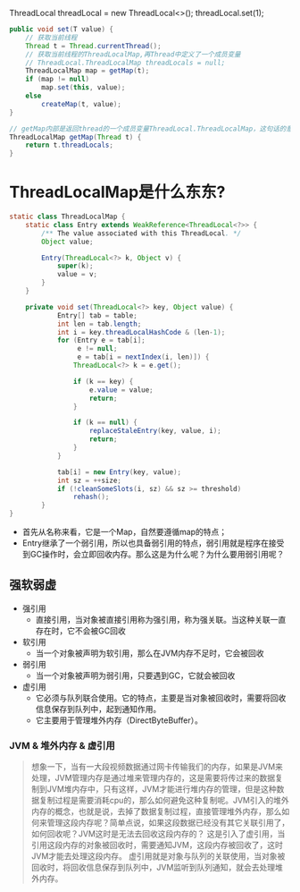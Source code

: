 

ThreadLocal<Integer> threadLocal = new ThreadLocal<>();
threadLocal.set(1);


~~~java
public void set(T value) {
    // 获取当前线程
    Thread t = Thread.currentThread();
    // 获取当前线程的ThreadLocalMap,再Thread中定义了一个成员变量
    // ThreadLocal.ThreadLocalMap threadLocals = null;
    ThreadLocalMap map = getMap(t);
    if (map != null)
        map.set(this, value);
    else
        createMap(t, value);
}

// getMap内部是返回thread的一个成员变量ThreadLocal.ThreadLocalMap，这句话的意思也就是获取当前线程的一个ThreadLocalMap，那么ThreadLocalMap是个什么？
ThreadLocalMap getMap(Thread t) {
    return t.threadLocals;
}
~~~

# ThreadLocalMap是什么东东?
~~~java
static class ThreadLocalMap {
    static class Entry extends WeakReference<ThreadLocal<?>> {
        /** The value associated with this ThreadLocal. */
        Object value;

        Entry(ThreadLocal<?> k, Object v) {
            super(k);
            value = v;
        }
    }

    private void set(ThreadLocal<?> key, Object value) {
            Entry[] tab = table;
            int len = tab.length;
            int i = key.threadLocalHashCode & (len-1);
            for (Entry e = tab[i];
                 e != null;
                 e = tab[i = nextIndex(i, len)]) {
                ThreadLocal<?> k = e.get();

                if (k == key) {
                    e.value = value;
                    return;
                }

                if (k == null) {
                    replaceStaleEntry(key, value, i);
                    return;
                }
            }

            tab[i] = new Entry(key, value);
            int sz = ++size;
            if (!cleanSomeSlots(i, sz) && sz >= threshold)
                rehash();
        }
}
~~~

+ 首先从名称来看，它是一个Map，自然要遵循map的特点；
+ Entry继承了一个弱引用，所以也具备弱引用的特点，弱引用就是程序在接受到GC操作时，会立即回收内存。那么这是为什么呢？为什么要用弱引用呢？

## 强软弱虚
+ 强引用
    + 直接引用，当对象被直接引用称为强引用，称为强关联。当这种关联一直存在时，它不会被GC回收
+ 软引用
    + 当一个对象被声明为软引用，那么在JVM内存不足时，它会被回收
+ 弱引用
    + 当一个对象被声明为弱引用，只要遇到GC，它就会被回收
+ 虚引用
    + 它必须与队列联合使用。它的特点，主要是当对象被回收时，需要将回收信息保存到队列中，起到通知作用。
    + 它主要用于管理堆外内存（DirectByteBuffer）。

### JVM & 堆外内存 & 虚引用
> 想象一下，当有一大段视频数据通过网卡传输我们的内存，如果是JVM来处理，JVM管理内存是通过堆来管理内存的，这是需要将传过来的数据复制到JVM堆内存中，只有这样，JVM才能进行堆内存的管理，但是这种数据复制过程是需要消耗cpu的，那么如何避免这种复制呢。JVM引入的堆外内存的概念，也就是说，去掉了数据复制过程，直接管理堆外内存，那么如何来管理这段内存呢？简单点说，如果这段数据已经没有其它关联引用了，如何回收呢？JVM这时是无法去回收这段内存的？
> 这是引入了虚引用，当引用这段内存的对象被回收时，需要通知JVM，这段内存被回收了，这时JVM才能去处理这段内存。
> 虚引用就是对象与队列的关联使用，当对象被回收时，将回收信息保存到队列中，JVM监听到队列通知，就会去处理堆外内存。

